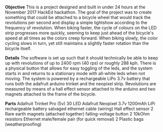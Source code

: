 **Objective**
This is a project designed and built in under 24 hours at the November 2017 HackEd hackathon.
The goal of the project was to create something that could be attached to a bicycle wheel that would track the revolutions per second and display a simple lightshow according to the frequency of revolution. When biking faster, the cycle of colours on the LED strip progresses more quickly, seeming to keep just ahead of the bicycle's speed at all times as the colors creep forward. When biking slowly, the color cycling slows in turn, yet still maintains a slightly faster rotation than the bicycle itself.

**Details**
The software is set up such that it should technically be able to keep up with revolutions of up to 2400 rpm (40 rps) or roughly 288 kph. There is a physical button that allows for easy toggling of the leds, and the system starts in and returns to a stationary mode with all-white leds when not moving.
The system is powered by a rechargeable LiPo 3.7v battery that runs both the adafruit arduino trinket and the neopixel strip. Revolutions are measured by means of a hall effect sensor attached to the arduino and two magnets attached to the frame of the bicycle.

**Parts**
Adafruit Trinket Pro (5v)
30 LED Adafruit Neopixel
3.7v 1200mAh LiPi rechargeable battery
salvaged ethernet cable (wiring)
Hall effect sensor
2 Rare earth magnets (attached together)
falling-voltage button
2 10kOhm resistors
Ethernet male/female pair (for quick removal)
2 Plastic bags (weatherproofing)


